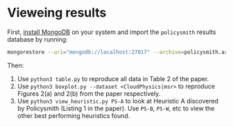 # Vieweing results

First, [install MongoDB](https://www.mongodb.com/docs/manual/tutorial/install-mongodb-on-ubuntu/) on your system and import the `policysmith` results database by running: 

```bash
mongorestore --uri="mongodb://localhost:27017" --archive=policysmith.archive.gz --gzip
```

Then:

1. Use `python3 table.py` to reproduce all data in Table 2 of the paper.
2. Use `python3 boxplot.py --dataset <CloudPhysics|msr>` to reproduce Figures 2(a) and 2(b) from the paper respectively.
3. Use `python3 view_heuristic.py PS-A` to look at Heuristic A discovered by Policysmith (Listing 1 in the paper). Use `PS-B`, `PS-W`, etc to view the other best performing heuristics found. 


